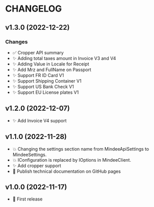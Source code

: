 # CHANGELOG

## v1.3.0 (2022-12-22)

### Changes
* :white_check_mark: Cropper API summary
* :sparkles: Adding total taxes amount in Invoice V3 and V4
* :sparkles: Adding Value in Locale for Receipt
* :sparkles: Add Mrz and FullName on Passport
* :sparkles: Support FR ID Card V1
* :sparkles: Support Shipping Container V1
* :sparkles: Support US Bank Check V1
* :sparkles: Support EU License plates V1

## v1.2.0 (2022-12-07)

* :sparkles: Add Invoice V4 support

## v1.1.0 (2022-11-28)

* :boom: Changing the settings section name from MindeeApiSettings to MindeeSettings.
* :boom: IConfiguration is replaced by IOptions<MindeeSettings> in MindeeClient.
* :sparkles: Add cropper support
* :memo: Publish technical documentation on GitHub pages

## v1.0.0 (2022-11-17)

* :tada: First release
